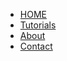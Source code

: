 <!-- docs/_sidebar.md -->


* [HOME](/)
* [Tutorials](/tutorials/index)
* [About](/about/index)
* [Contact](/contact/index)

